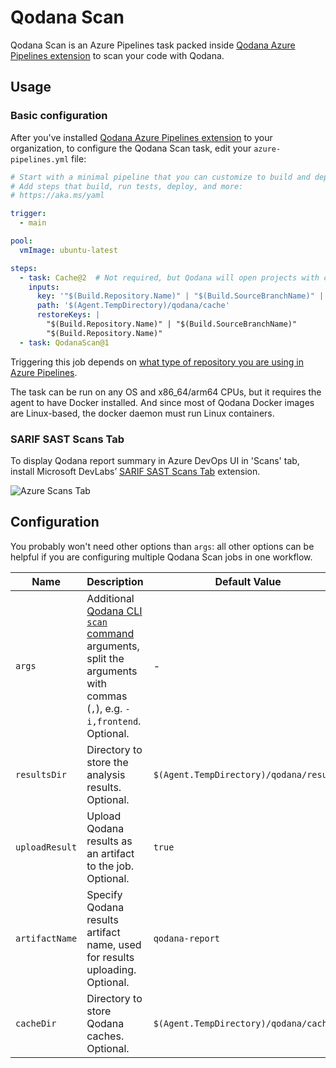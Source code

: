 [//]: # (title: Azure Pipelines)

# Qodana Scan

Qodana Scan is an Azure Pipelines task packed inside [Qodana Azure Pipelines extension](https://marketplace.visualstudio.com/items?itemName=JetBrains.qodana) to scan your code with Qodana.

## Usage

### Basic configuration

After you've installed [Qodana Azure Pipelines extension](https://marketplace.visualstudio.com/items?itemName=JetBrains.qodana) to your organization, to configure the Qodana Scan task, edit your `azure-pipelines.yml` file:

```yaml
# Start with a minimal pipeline that you can customize to build and deploy your code.
# Add steps that build, run tests, deploy, and more:
# https://aka.ms/yaml

trigger:
  - main

pool:
  vmImage: ubuntu-latest

steps:
  - task: Cache@2  # Not required, but Qodana will open projects with cache faster.
    inputs:
      key: '"$(Build.Repository.Name)" | "$(Build.SourceBranchName)" | "$(Build.SourceVersion)"'
      path: '$(Agent.TempDirectory)/qodana/cache'
      restoreKeys: |
        "$(Build.Repository.Name)" | "$(Build.SourceBranchName)"
        "$(Build.Repository.Name)"
  - task: QodanaScan@1
```

Triggering this job depends on [what type of repository you are using in Azure Pipelines](https://docs.microsoft.com/en-us/azure/devops/pipelines/build/triggers?view=azure-devops#classic-build-pipelines-and-yaml-pipelines).

The task can be run on any OS and x86_64/arm64 CPUs, but it requires the agent to have Docker installed. And since most of Qodana Docker images are Linux-based, the docker daemon must run Linux containers.

### SARIF SAST Scans Tab

To display Qodana report summary in Azure DevOps UI in 'Scans' tab, install Microsoft DevLabs’ [SARIF SAST Scans Tab](https://marketplace.visualstudio.com/items?itemName=sariftools.scans) extension.

![Azure Scans Tab](https://user-images.githubusercontent.com/13538286/160094802-df9b86b6-be53-45c1-a70c-8edfcde9412a.png)

## Configuration

You probably won't need other options than `args`: all other options can be helpful if you are configuring multiple Qodana Scan jobs in one workflow.

| Name           | Description                                                                                                                                                          | Default Value                           |
|----------------|----------------------------------------------------------------------------------------------------------------------------------------------------------------------|-----------------------------------------|
| `args`         | Additional [Qodana CLI `scan` command](https://github.com/jetbrains/qodana-cli#scan) arguments, split the arguments with commas (`,`), e.g. `-i,frontend`. Optional. | -                                       |
| `resultsDir`   | Directory to store the analysis results. Optional.                                                                                                                   | `$(Agent.TempDirectory)/qodana/results` |
| `uploadResult` | Upload Qodana results as an artifact to the job. Optional.                                                                                                           | `true`                                  |
| `artifactName` | Specify Qodana results artifact name, used for results uploading. Optional.                                                                                          | `qodana-report`                         |
| `cacheDir`     | Directory to store Qodana caches. Optional.                                                                                                                          | `$(Agent.TempDirectory)/qodana/cache`   |

[gh:qodana]: https://github.com/JetBrains/qodana-action/actions/workflows/code_scanning.yml
[youtrack]: https://youtrack.jetbrains.com/issues/QD
[youtrack-new-issue]: https://youtrack.jetbrains.com/newIssue?project=QD&c=Product%20Azure%20extension
[jb:confluence-on-gh]: https://confluence.jetbrains.com/display/ALL/JetBrains+on+GitHub
[jb:discussions]: https://jb.gg/qodana-discussions
[jb:twitter]: https://twitter.com/Qodana
[jb:docker]: https://hub.docker.com/r/jetbrains/qodana